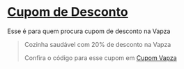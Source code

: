 # [Cupom de Desconto](https://github.com/CupomDeDesconto/Promocoes/blob/main/README.md)
Esse é para quem procura cupom de desconto na Vapza
<blockquote cite="https://asasdodesconto.com/mais-ofertas/cozinha-saudavel-com-20-de-desconto-na-vapza-17000"><p>Cozinha saudável com 20% de desconto na Vapza</p><footer>Confira o código para esse cupom em <a href="https://asasdodesconto.com/mais-ofertas/cozinha-saudavel-com-20-de-desconto-na-vapza-17000">Cupom Vapza</a></footer></blockquote>
